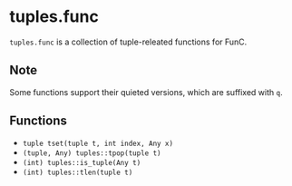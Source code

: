 # tuples.func
`tuples.func` is a collection of tuple-releated functions for FunC.

## Note
Some functions support their quieted versions, which are suffixed with `q`.

## Functions
- `tuple tset(tuple t, int index, Any x)`
- `(tuple, Any) tuples::tpop(tuple t)`
- `(int) tuples::is_tuple(Any t)`
- `(int) tuples::tlen(tuple t)`
